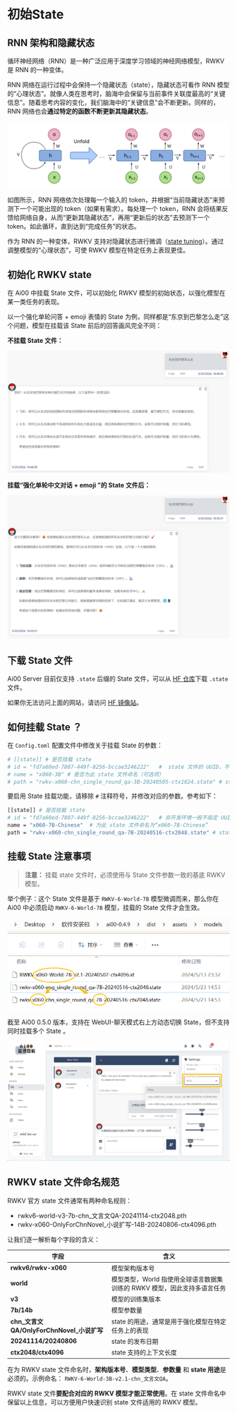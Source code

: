 # 初始State

## RNN 架构和隐藏状态

循环神经网络（RNN）是一种广泛应用于深度学习领域的神经网络模型，RWKV 是 RNN 的一种变体。

RNN 网络在运行过程中会保持一个隐藏状态（state），隐藏状态可看作 RNN 模型的“心理状态”。就像人类在思考时，脑海中会保留与当前事件关联度最高的“关键信息”。随着思考内容的变化，我们脑海中的“关键信息”会不断更新。同样的，RNN 网络也会**通过特定的函数不断更新其隐藏状态**。

![经典 RNN 图解](../doc-guide/doc_img/classic-RNN.png)

如图所示，RNN 网络依次处理每一个输入的 token，并根据“当前隐藏状态”来预测下一个可能出现的 token（如果有需求）。每处理一个 token，RNN 会将结果反馈给网络自身，从而“更新其隐藏状态”，再用“更新后的状态”去预测下一个 token。如此循环，直到达到“完成任务”的状态。


作为 RNN 的一种变体，RWKV 支持对隐藏状态进行微调（[state tuning](https://rwkv.cn/RWKV-Fine-Tuning/State-Tuning)）。通过调整模型的“心理状态”，可使 RWKV 模型在特定任务上表现更佳。

## 初始化 RWKV state

在 Ai00 中挂载 State 文件，可以初始化 RWKV 模型的初始状态，以强化模型在某一类任务的表现。

以一个强化单轮问答 + emoji 表情的 State 为例，同样都是“东京到巴黎怎么走”这个问题，模型在挂载该 State 前后的回答画风完全不同：

**不挂载 State 文件：**

![state-file-usage](../doc-guide/doc_img/ai00-answer-without-state.png)

**挂载“强化单轮中文对话 + emoji ”的 State 文件后：**

![state-file-usage](../doc-guide/doc_img/ai00-answer-with-state.png)

## 下载 State 文件

Ai00 Server 目前仅支持 `.state` 后缀的 State 文件，可以从 [HF 仓库](https://huggingface.co/cgisky/ai00_rwkv_x060/tree/main)下载 `.state` 文件。

如果你无法访问上面的网站，请访问 [HF 镜像站](https://hf-mirror.com/cgisky/ai00_rwkv_x060/tree/main)。

## 如何挂载 State ？

在 `Config.toml` 配置文件中修改关于挂载 State 的参数：

``` bash copy
# [[state]] # 是否挂载 state
# id = "fd7a60ed-7807-449f-8256-bccae3246222"   #  state 文件的 UUID，不指定则随机分配 
# name = "x060-3B" # 是否为此 state 文件命名（可选项）
# path = "rwkv-x060-chn_single_round_qa-3B-20240505-ctx1024.state" # state 文件的路径
```
要启用 State 挂载功能，请移除 `#` 注释符号，并修改对应的参数。参考如下：

``` bash copy
[[state]] # 是否挂载 state
# id = "fd7a60ed-7807-449f-8256-bccae3246222"   # 非开发环境一般不指定 UUID，可保留 `#` 注释符
name = "x060-7B-Chinese"  # 为此 state 文件命名为“x060-7B-Chinese”
path = "rwkv-x060-chn_single_round_qa-7B-20240516-ctx2048.state" # state 文件的名称，存放在 `model` 文件夹
```

## 挂载 State 注意事项


> **注意：** 挂载 state 文件时，必须使用与 State 文件参数一致的基底 RWKV 模型。


举个例子：这个 State 文件是基于 `RWKV-6-World-7B` 模型微调而来，那么你在 Ai00 中必须启动 `RWKV-6-World-7B` 模型，挂载的 State 文件才会生效。

![state-file-usage](../doc-guide/doc_img/ai00-state-file-usage.png)


截至 Ai00 0.5.0 版本，支持在 WebUI-聊天模式右上方动态切换 State，但不支持同时挂载多个 State 。

![ai00-change-state](../doc-guide/doc_img/ai00-change-state.png)

## RWKV state 文件命名规范

RWKV 官方 state 文件通常有两种命名规则：

- rwkv6-world-v3-7b-chn_文言文QA-20241114-ctx2048.pth
- rwkv-x060-OnlyForChnNovel_小说扩写-14B-20240806-ctx4096.pth

让我们逐一解析每个字段的含义：

| 字段 | 含义 |
| --- | --- |
| **rwkv6/rwkv-x060** | 模型架构版本号 |
| **world** | 模型类型，World 指使用全球语言数据集训练的 RWKV 模型，因此支持多语言任务 |
| **v3** | 模型的训练集版本 |
| **7b/14b** | 模型参数量 |
| **chn_文言文QA/OnlyForChnNovel_小说扩写** | state 的用途，通常是用于强化模型在特定任务上的表现 |
| **20241114/20240806** | state 的发布日期 |
| **ctx2048/ctx4096** | state 支持的上下文长度 |

在为 RWKV state 文件命名时，**架构版本号**、**模型类型**、**参数量** 和 **state 用途**是必须的。示例命名： `RWKV-6-World-3B-v2.1-chn_文言文QA`。

 RWKV state 文件**要配合对应的 RWKV 模型才能正常使用**。在 state 文件命名中保留以上信息，可以方便用户快速识别 state 文件适用的 RWKV 模型。